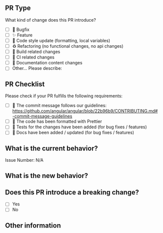 ## PR Type

What kind of change does this PR introduce?

<!-- Please check the one that applies to this PR using "x". -->

- [ ] 🐛 Bugfix
- [ ] ✨ Feature
- [ ] 🎨 Code style update (formatting, local variables)
- [ ] ♻️ Refactoring (no functional changes, no api changes)
- [ ] 👷 Build related changes
- [ ] 💚 CI related changes
- [ ] 📝 Documentation content changes
- [ ] Other... Please describe:

## PR Checklist

Please check if your PR fulfills the following requirements:

<!-- Please check the one that applies to this PR using "x". -->

- [ ] 🚨 The commit message follows our guidelines: https://github.com/angular/angular/blob/22b96b9/CONTRIBUTING.md#-commit-message-guidelines
- [ ] 📐 The code has been formatted with Prettier
- [ ] 🧪 Tests for the changes have been added (for bug fixes / features)
- [ ] 📝 Docs have been added / updated (for bug fixes / features)

## What is the current behavior?

<!-- Please describe the current behavior that you are modifying, or link to a relevant issue. -->

Issue Number: N/A

## What is the new behavior?

## Does this PR introduce a breaking change?

<!-- If this PR contains a breaking change, please describe the impact and migration path for existing applications below. -->

- [ ] Yes
- [ ] No

## Other information
